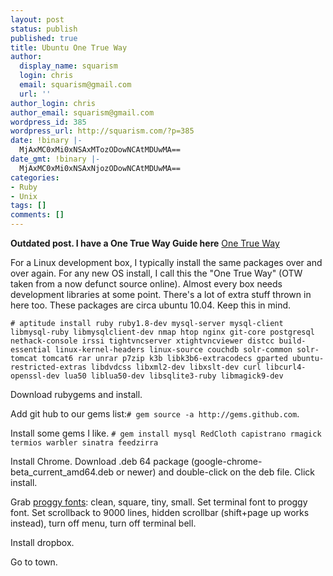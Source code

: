```yaml
---
layout: post
status: publish
published: true
title: Ubuntu One True Way
author:
  display_name: squarism
  login: chris
  email: squarism@gmail.com
  url: ''
author_login: chris
author_email: squarism@gmail.com
wordpress_id: 385
wordpress_url: http://squarism.com/?p=385
date: !binary |-
  MjAxMC0xMi0xNSAxMTozODowNCAtMDUwMA==
date_gmt: !binary |-
  MjAxMC0xMi0xNSAxNjozODowNCAtMDUwMA==
categories:
- Ruby
- Unix
tags: []
comments: []
---
```

__Outdated post.  I have a One True Way Guide here__
[One True Way](https://squarism.hackpad.com/The-One-True-Way-1w4ocgrhUkM)

For a Linux development box, I typically install the same packages over and over again.  For any new OS install, I call this the "One True Way" (OTW taken from a now defunct source online).  Almost every box needs development libraries at some point.  There's a lot of extra stuff thrown in here too.  These packages are circa ubuntu 10.04.  Keep this in mind.

`# aptitude install ruby ruby1.8-dev mysql-server mysql-client libmysql-ruby libmysqlclient-dev nmap htop nginx git-core postgresql nethack-console irssi tightvncserver xtightvncviewer distcc build-essential linux-kernel-headers linux-source couchdb solr-common solr-tomcat tomcat6 rar unrar p7zip k3b libk3b6-extracodecs gparted ubuntu-restricted-extras libdvdcss libxml2-dev libxslt-dev curl libcurl4-openssl-dev lua50 liblua50-dev libsqlite3-ruby libmagick9-dev`

Download rubygems and install.

Add git hub to our gems list:`# gem source -a http://gems.github.com`.

Install some gems I like. `# gem install mysql RedCloth capistrano rmagick termios warbler sinatra feedzirra`

Install Chrome.  Download .deb 64 package (google-chrome-beta_current_amd64.deb or newer) and double-click on the deb file.  Click install.

Grab [proggy fonts](http://www.proggyfonts.com/): clean, square, tiny, small.  Set terminal font to proggy font.  Set scrollback to 9000 lines, hidden scrollbar (shift+page up works instead), turn off menu, turn off terminal bell.

Install dropbox.

Go to town.